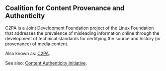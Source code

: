 ## Coalition for Content Provenance and Authenticity

<p class="c8"><span class="c0">C2PA is a Joint Development Foundation project of the Linux Foundation that addresses the prevalence of misleading information online through the development of technical standards for certifying the source and history (or provenance) of media content.</span></p><p class="c8"><span>Also known as: </span><span class="c2"><a class="c3" href="#h.ad62zphsbkd8">C2PA</a></span><span class="c0">.</span></p><p class="c8"><span>See also: </span><span class="c2"><a class="c3" href="#h.9jxxi75k6blt">Content Authenticity Initiative</a></span><span class="c0">.</span></p>

